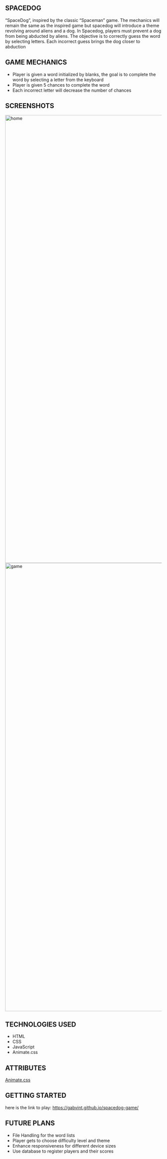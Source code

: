 ## SPACEDOG
“SpaceDog”, inspired by the classic “Spaceman” game. The mechanics will remain the same as the inspired game but spacedog will introduce a theme revolving around aliens and a dog. 
In Spacedog, players must prevent a dog from being abducted by aliens. The objective is to correctly guess the word by selecting letters. Each incorrect guess brings the dog closer to abduction

## GAME MECHANICS 
- Player is given a word initialized by blanks, the goal is to complete the word by selecting a 
letter from the keyboard 
- Player is given 5 chances to complete the word
- Each incorrect letter will decrease the number of chances 

## SCREENSHOTS 
<img width="1439" alt="home" src="https://github.com/user-attachments/assets/b35891f4-56e3-4bc9-a79c-339609122fda">
<img width="1440" alt="game" src="https://github.com/user-attachments/assets/6654356a-1908-4500-91e2-d8c68c13264e">

## TECHNOLOGIES USED 
- HTML
- CSS
- JavaScript
- Animate.css

## ATTRIBUTES

[Animate.css](https://animate.style/)


## GETTING STARTED 

here is the link to play: 
https://gabvint.github.io/spacedog-game/


## FUTURE PLANS 
- File Handling for the word lists
- Player gets to choose difficulty level and theme 
- Enhance responsiveness for different device sizes
- Use database to register players and their scores 


